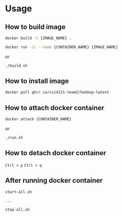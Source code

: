 # Usage

## How to build image

```bash
docker build -t {IMAGE_NAME} .

docker run -it --name {CONTAINER_NAME} {IMAGE_NAME}
```
or
```bash
./build.sh
```

## How to install image

```bash
docker pull ghcr.io/csi4121-team2/hadoop:latest
```

## How to attach docker container

```bash
docker attach {CONTAINER_NAME}
```
or
```bash
./run.sh
```

## How to detach docker container

`Ctrl + p` `Ctrl + q`

## After running docker container

```bash
start-all.sh

...

stop-all.sh
```
